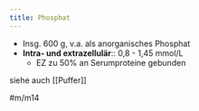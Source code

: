 ```yaml
---
title: Phosphat
---
```

- Insg. 600 g, v.a. als anorganisches Phosphat
- **Intra- und extrazellulär**:: 0,8 - 1,45 mmol/L
	- EZ zu 50% an Serumproteine gebunden

siehe auch [[Puffer]]

#m/m14 